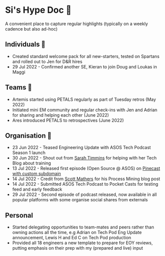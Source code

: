 # Si's Hype Doc 🙌

A convenient place to capture regular highlights (typically on a weekly cadence but also ad-hoc)

## Individuals 👤

- Created standard welcome pack for all new-starters, tested on Spartans and rolled out to Jen for D&R hires
- 29 Jul 2022 - Confirmed another SE, Kieran to join Doug and Loukas in Maggi 

## Teams 👥

- Artemis started using PETALS regularly as part of Tuesday retros (May 2022)
- Initiated mini EM community and regular check-ins with Jen and Adrian for sharing and helping each other (June 2022)
- Ares introduced PETALS to retrospectives (June 2022)

## Organisation 🏢

- 23 Jun 2022 - Teased Engineering Update with ASOS Tech Podcast Season 1 launch
- 30 Jun 2022 - Shout out from [Sarah Timmins](https://www.linkedin.com/posts/sarah-timmins-product-person_why-everyone-should-be-a-trainer-activity-6947913051765399554-nb1M?utm_source=linkedin_share&utm_medium=member_desktop_web) for helping with her Tech Blog about training
- 13 Jul 2022 - Released first episode (Open Source @ ASOS) on [Pinecast with custom subdomain](http://techpodcast.asos.com)
- 14 Jul 2022 - Credit from [Scott Mathers](https://www.linkedin.com/feed/update/urn:li:share:6953284889714565121?utm_source=linkedin_share&utm_medium=member_desktop_share&utm_content=post) for his Process Mining blog post
- 14 Jul 2022 - Submitted ASOS Tech Podcast to Pocket Casts for testing feed and early feedback
- 29 Jul 2022 - Second episode of podcast released, now available in all popular platforms with some organise social shares from externals

## Personal 

- Started delegating opportunities to team-mates and peers rather than owning actions all the time, e.g Adrian on Tech Pod Eng Update announcement, Lewis H and Ed C on Tech Pod production
- Provided all 18 engineers a new template to prepare for EOY reviews, putting emphasis on their prep with my (prepared and live) input 
